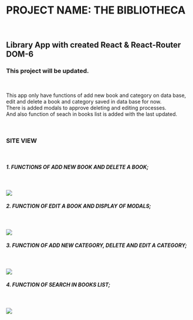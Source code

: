 <h1> PROJECT NAME: THE BIBLIOTHECA </h1>  </br>

<h2> Library App with created React & React-Router DOM-6

<h3> This project will be updated. </h3>  </br>

<p> This app only have functions of add new book and category on data base, edit and delete a book and category saved in data base for now.  </br> There is added modals to approve deleting and editing processes.  </br> And also function of seach in books list is added with the last updated. </p> </br>

<h3> SITE VIEW </h3> </br>

<h5> 1. FUNCTIONS OF ADD NEW BOOK AND DELETE A BOOK; </h5> </br>

![](./src/Assets/bibliotheca-app-screen.gif) </br>

<h5> 2. FUNCTION OF EDIT A BOOK AND DISPLAY OF MODALS; </h5> </br>

![](./src/Assets/bibliotheca-app-screen2.gif) </br>

<h5> 3. FUNCTION OF ADD NEW CATEGORY, DELETE AND EDIT A CATEGORY; </h5> </br>

![](./src/Assets/bibliotheca-app-screen3.gif) </br>

<h5> 4. FUNCTION OF SEARCH IN BOOKS LIST; </h5> </br>

![](./src/Assets/bibliotheca-app-screen4.gif) </br>
